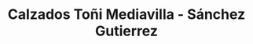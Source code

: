 ---
title: "Calzados Toñi Mediavilla - Sánchez Gutierrez"
url: /sevilla/calzados-toni-mediavilla-sanchez-gutierrez/
shop: zapatos
---